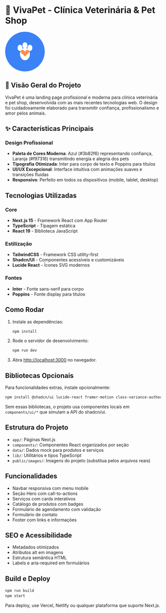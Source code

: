 # 🐾 VivaPet - Clínica Veterinária & Pet Shop

![VivaPet Banner](public/favicon.svg)

## 🎨 Visão Geral do Projeto

VivaPet é uma landing page profissional e moderna para clínica veterinária e pet shop, desenvolvida com as mais recentes tecnologias web. O design foi cuidadosamente elaborado para transmitir confiança, profissionalismo e amor pelos animais.

## ✨ Características Principais

### Design Profissional

- **Paleta de Cores Moderna**: Azul (#3b82f6) representando confiança, Laranja (#f97316) transmitindo energia e alegria dos pets
- **Tipografia Otimizada**: Inter para corpo de texto e Poppins para títulos
- **UI/UX Excepcional**: Interface intuitiva com animações suaves e transições fluidas
- **Responsivo**: Perfeito em todos os dispositivos (mobile, tablet, desktop)

## Tecnologias Utilizadas

### Core

- **Next.js 15** - Framework React com App Router
- **TypeScript** - Tipagem estática
- **React 19** - Biblioteca JavaScript

### Estilização

- **TailwindCSS** - Framework CSS utility-first
- **Shadcn/UI** - Componentes acessíveis e customizáveis
- **Lucide React** - Ícones SVG modernos

### Fontes

- **Inter** - Fonte sans-serif para corpo
- **Poppins** - Fonte display para títulos

## Como Rodar

1. Instale as dependências:

   ```bash
   npm install
   ```

2. Rode o servidor de desenvolvimento:

   ```bash
   npm run dev
   ```

3. Abra [http://localhost:3000](http://localhost:3000) no navegador.

## Bibliotecas Opcionais

Para funcionalidades extras, instale opcionalmente:

```bash
npm install @shadcn/ui lucide-react framer-motion class-variance-authority
```

Sem essas bibliotecas, o projeto usa componentes locais em `components/ui/*` que simulam a API do shadcn/ui.

## Estrutura do Projeto

- `app/`: Páginas Next.js
- `components/`: Componentes React organizados por seção
- `data/`: Dados mock para produtos e serviços
- `lib/`: Utilitários e tipos TypeScript
- `public/images/`: Imagens do projeto (substitua pelos arquivos reais)

## Funcionalidades

- Navbar responsiva com menu mobile
- Seção Hero com call-to-actions
- Serviços com cards interativos
- Catálogo de produtos com badges
- Formulário de agendamento com validação
- Formulário de contato
- Footer com links e informações

## SEO e Acessibilidade

- Metadados otimizados
- Atributos alt em imagens
- Estrutura semântica HTML
- Labels e aria-required em formulários

## Build e Deploy

```bash
npm run build
npm start
```

Para deploy, use Vercel, Netlify ou qualquer plataforma que suporte Next.js.
